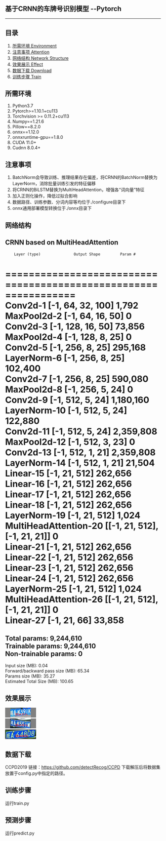 ﻿## 基于CRNN的车牌号识别模型 --Pytorch
---

## 目录  
1. [所需环境 Environment](#所需环境) 
2. [注意事项 Attention](#注意事项) 
3. [网络结构 Network Structure](#网络结构)
4. [效果展示 Effect](#效果展示)
4. [数据下载 Download](#数据下载) 
5. [训练步骤 Train](#训练步骤) 

## 所需环境  
1. Python3.7
2. Pytorch>=1.10.1+cu113  
3. Torchvision >= 0.11.2+cu113
4. Numpy==1.21.6
5. Pillow==8.2.0
6. onnx==1.12.0
7. onnxruntime-gpu==1.8.0
8. CUDA 11.0+
9. Cudnn 8.0.4+

## 注意事项  
1. BatchNorm会导致训练、推理结果存在偏差，将CRNN的BatchNorm替换为LayerNorm，消除批量训练引发的特征偏移
2. 将CRNN的BiLSTM替换为MultiHeadAttention，增强各“词向量”特征
3. 加入正则化操作，降低过拟合影响
4. 数据路径、训练参数、分词内容等均位于./configure目录下
5. onnx通用部署模型转换位于./onnx目录下

## 网络结构
CRNN based on MultiHeadAttention  
----------------------------------------------------------------  
        Layer (type)               Output Shape         Param #  
================================================================  
            Conv2d-1          [-1, 64, 32, 100]           1,792  
         MaxPool2d-2           [-1, 64, 16, 50]               0  
            Conv2d-3          [-1, 128, 16, 50]          73,856  
         MaxPool2d-4           [-1, 128, 8, 25]               0  
            Conv2d-5           [-1, 256, 8, 25]         295,168  
         LayerNorm-6           [-1, 256, 8, 25]         102,400  
            Conv2d-7           [-1, 256, 8, 25]         590,080  
         MaxPool2d-8           [-1, 256, 5, 24]               0  
            Conv2d-9           [-1, 512, 5, 24]       1,180,160  
        LayerNorm-10           [-1, 512, 5, 24]         122,880  
           Conv2d-11           [-1, 512, 5, 24]       2,359,808  
        MaxPool2d-12           [-1, 512, 3, 23]               0  
           Conv2d-13           [-1, 512, 1, 21]       2,359,808  
        LayerNorm-14           [-1, 512, 1, 21]          21,504  
           Linear-15              [-1, 21, 512]         262,656  
           Linear-16              [-1, 21, 512]         262,656  
           Linear-17              [-1, 21, 512]         262,656  
           Linear-18              [-1, 21, 512]         262,656  
        LayerNorm-19              [-1, 21, 512]           1,024  
MultiHeadAttention-20  [[-1, 21, 512], [-1, 21, 21]]               0  
           Linear-21              [-1, 21, 512]         262,656  
           Linear-22              [-1, 21, 512]         262,656  
           Linear-23              [-1, 21, 512]         262,656  
           Linear-24              [-1, 21, 512]         262,656  
        LayerNorm-25              [-1, 21, 512]           1,024  
MultiHeadAttention-26  [[-1, 21, 512], [-1, 21, 21]]               0  
           Linear-27               [-1, 21, 66]          33,858  
================================================================  
Total params: 9,244,610  
Trainable params: 9,244,610  
Non-trainable params: 0  
----------------------------------------------------------------  
Input size (MB): 0.04  
Forward/backward pass size (MB): 65.34  
Params size (MB): 35.27  
Estimated Total Size (MB): 100.65  

## 效果展示  
![image](https://github.com/JJASMINE22/CRNN-for-License-plate-recognition/blob/master/sample/sample1.jpg)  
![image](https://github.com/JJASMINE22/CRNN-for-License-plate-recognition/blob/master/sample/sample2.jpg)   
![image](https://github.com/JJASMINE22/CRNN-for-License-plate-recognition/blob/master/sample/sample3.jpg)

## 数据下载    
CCPD2019 
链接：https://github.com/detectRecog/CCPD
下载解压后将数据集放置于config.py中指定的路径。 

## 训练步骤
运行train.py

## 预测步骤
运行predict.py
